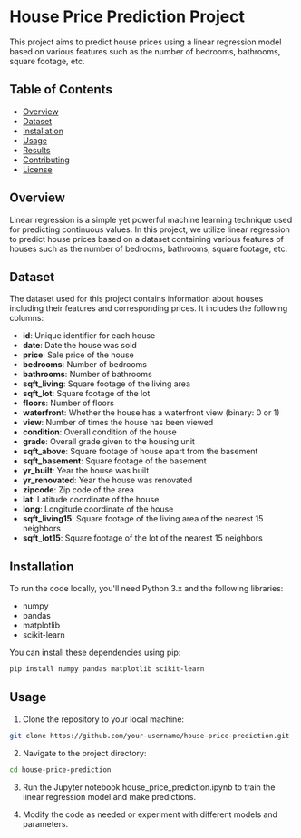 # House Price Prediction Project

This project aims to predict house prices using a linear regression model based on various features such as the number of bedrooms, bathrooms, square footage, etc.

## Table of Contents

- [Overview](#overview)
- [Dataset](#dataset)
- [Installation](#installation)
- [Usage](#usage)
- [Results](#results)
- [Contributing](#contributing)
- [License](#license)

## Overview

Linear regression is a simple yet powerful machine learning technique used for predicting continuous values. In this project, we utilize linear regression to predict house prices based on a dataset containing various features of houses such as the number of bedrooms, bathrooms, square footage, etc.

## Dataset

The dataset used for this project contains information about houses including their features and corresponding prices. It includes the following columns:

- **id**: Unique identifier for each house
- **date**: Date the house was sold
- **price**: Sale price of the house
- **bedrooms**: Number of bedrooms
- **bathrooms**: Number of bathrooms
- **sqft_living**: Square footage of the living area
- **sqft_lot**: Square footage of the lot
- **floors**: Number of floors
- **waterfront**: Whether the house has a waterfront view (binary: 0 or 1)
- **view**: Number of times the house has been viewed
- **condition**: Overall condition of the house
- **grade**: Overall grade given to the housing unit
- **sqft_above**: Square footage of house apart from the basement
- **sqft_basement**: Square footage of the basement
- **yr_built**: Year the house was built
- **yr_renovated**: Year the house was renovated
- **zipcode**: Zip code of the area
- **lat**: Latitude coordinate of the house
- **long**: Longitude coordinate of the house
- **sqft_living15**: Square footage of the living area of the nearest 15 neighbors
- **sqft_lot15**: Square footage of the lot of the nearest 15 neighbors

## Installation

To run the code locally, you'll need Python 3.x and the following libraries:

- numpy
- pandas
- matplotlib
- scikit-learn

You can install these dependencies using pip:

```bash
pip install numpy pandas matplotlib scikit-learn
```

## Usage

1. Clone the repository to your local machine:

```bash
git clone https://github.com/your-username/house-price-prediction.git
```

2. Navigate to the project directory:

```bash
cd house-price-prediction
```

3. Run the Jupyter notebook house_price_prediction.ipynb to train the linear regression model and make predictions.

4. Modify the code as needed or experiment with different models and parameters.
